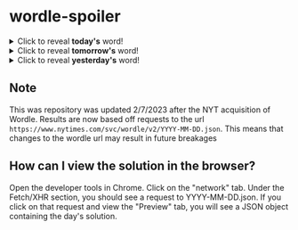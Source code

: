 # wordle-spoiler

<details>
  <summary>Click to reveal <b>today's</b> word!</summary>
  <br>
  <b> suave </b>
</details>

<details>
  <summary>Click to reveal <b>tomorrow's</b> word!</summary>
  <br>
  <b> trail </b>
</details>

<details>
  <summary>Click to reveal <b>yesterday's</b> word!</summary>
  <br>
  <b> crook </b>
</details>

## Note
This was repository was updated 2/7/2023 after the NYT acquisition of Wordle. Results are now based off requests to the url `https://www.nytimes.com/svc/wordle/v2/YYYY-MM-DD.json`. This means that changes to the wordle url may result in future breakages

## How can I view the solution in the browser?
Open the developer tools in Chrome. Click on the "network" tab. Under the Fetch/XHR section, you should see a request to YYYY-MM-DD.json. If you click on that request and view the "Preview" tab, you will see a JSON object containing the day's solution.
